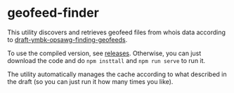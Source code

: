 # geofeed-finder

This utility discovers and retrieves geofeed files from whois data according to [draft-ymbk-opsawg-finding-geofeeds](https://datatracker.ietf.org/doc/draft-ymbk-opsawg-finding-geofeeds/).

To use the compiled version, see [releases](https://github.com/massimocandela/geofeed-finder/releases/). 
Otherwise, you can just download the code and do `npm insttall` and `npm run serve` to run it.

The utility automatically manages the cache according to what described in the draft (so you can just run it how many times you like).
